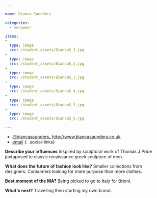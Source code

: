 ```yaml
---

name: Bianca Saunders

categories:
  - menswear

items:
-
  type: image
  src: /student_assets/BiancaS_1.jpg
-
  type: image
  src: /student_assets/BiancaS_2.jpg
-
  type: image
  src: /student_assets/BiancaS_3.jpg
-
  type: image
  src: /student_assets/BiancaS_4.jpg
-
  type: image
  src: /student_assets/BiancaS_5.jpg
-
  type: image
  src: /student_assets/BiancaS_6.jpg

---
```


* [@biancasaunders_](https://www.instagram.com/biancasaunders_/)
http://www.biancasaunders.co.uk
* [email](mailto:bianca.saunders@network.rca.ac.uk)
{: .social-links}

**Describe your influences**
Inspired by sculptural work of Thomas J Price juxtaposed to classic renaissance greek sculpture of men.

**What does the future of fashion look like?**
Smaller collections from designers. Consumers looking for more purpose than more clothes.

**Best moment of the MA?**
Being picked to go to Italy for Brioni.

**What's next?**
Travelling then starting my own brand.
